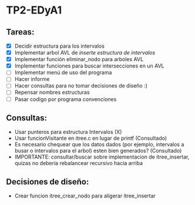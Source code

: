 # TP2-EDyA1

## Tareas:
 - [X] Decidir estructura para los intervalos
 - [X] Implementar arbol AVL de *inserte estructura de intervalos*
 - [X] Implementar función eliminar_nodo para arboles AVL
 - [X] Implementar funciones para buscar intersecciones en un AVL
 - [ ] Implementar menú de uso del programa
 - [ ] Hacer informe
 - [ ] Hacer consultas para no tomar decisiones de diseño :)
 - [ ] Repensar nombres estructuras
 - [ ] Pasar codigo por programa convenciones

## Consultas:
 - Usar punteros para estructura Intervalos (X)
 - Usar funcionVisitante en itree.c en lugar de printf (Consultado)
 - Es necesario chequear que los datos dados (por ejemplo, intervalos a busar o intervalos para el arbol) esten bien generados? (Consultado)
 - IMPORTANTE: consultar/buscar sobre implementacion de itree_insertar, quizas no debería rebalancear recursivo hacia arriba
 
## Decisiones de diseño:
 - Crear funcion itree_crear_nodo para aligerar itree_insertar
 
